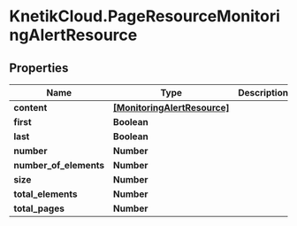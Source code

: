 # KnetikCloud.PageResourceMonitoringAlertResource

## Properties
Name | Type | Description | Notes
------------ | ------------- | ------------- | -------------
**content** | [**[MonitoringAlertResource]**](MonitoringAlertResource.md) |  | [optional] 
**first** | **Boolean** |  | [optional] 
**last** | **Boolean** |  | [optional] 
**number** | **Number** |  | [optional] 
**number_of_elements** | **Number** |  | [optional] 
**size** | **Number** |  | [optional] 
**total_elements** | **Number** |  | [optional] 
**total_pages** | **Number** |  | [optional] 


